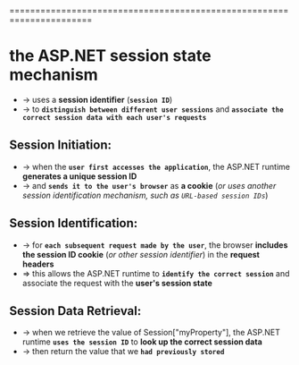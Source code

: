 ======================================================================
# the ASP.NET session state mechanism 
* -> uses a **session identifier** (**`session ID`**) 
* -> to **`distinguish between different user sessions`** and **`associate the correct session data with each user's requests`**

## Session Initiation: 
* -> when the **`user first accesses the application`**, the ASP.NET runtime **generates a unique session ID**
* -> and **`sends it to the user's browser`** as **a cookie** (_or uses another session identification mechanism, such as `URL-based session IDs`_)

## Session Identification:
* -> for **`each subsequent request made by the user`**, the browser **includes the session ID cookie** (_or other session identifier_) in the **request headers**
* => this allows the ASP.NET runtime to **`identify the correct session`** and associate the request with the **user's session state**

## Session Data Retrieval: 
* -> when we retrieve the value of Session["myProperty"], the ASP.NET runtime **`uses the session ID`** to **look up the correct session data**
* -> then return the value that we **`had previously stored`**

    
